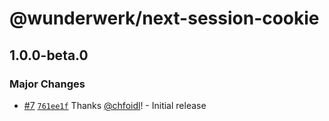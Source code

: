 # @wunderwerk/next-session-cookie

## 1.0.0-beta.0

### Major Changes

- [#7](https://github.com/wunderwerkio/next-session/pull/7) [`761ee1f`](https://github.com/wunderwerkio/next-session/commit/761ee1f824f37f18c4d83778cdfe272857096041) Thanks [@chfoidl](https://github.com/chfoidl)! - Initial release
